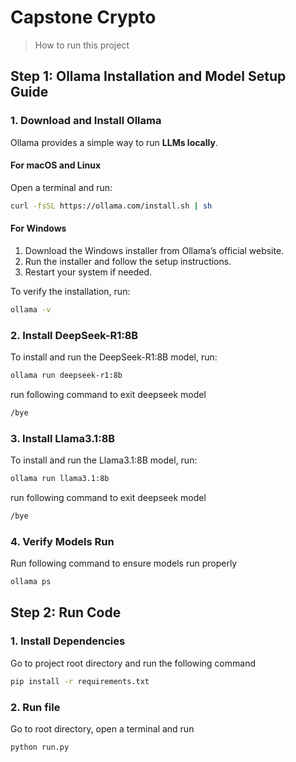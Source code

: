 # Capstone Crypto

> How to run this project

## Step 1: **Ollama Installation and Model Setup Guide**

### **1. Download and Install Ollama**
Ollama provides a simple way to run **LLMs locally**.

#### **For macOS and Linux**
Open a terminal and run:

```bash
curl -fsSL https://ollama.com/install.sh | sh
```
#### **For Windows**
1. Download the Windows installer from Ollama’s official website.
2. Run the installer and follow the setup instructions.
3. Restart your system if needed.

To verify the installation, run:
```bash
ollama -v
```

### **2. Install DeepSeek-R1:8B**
To install and run the DeepSeek-R1:8B model, run:
```bash
ollama run deepseek-r1:8b
```
run following command to exit deepseek model
```bash
/bye
```

### **3. Install Llama3.1:8B**
To install and run the Llama3.1:8B model, run:
```bash
ollama run llama3.1:8b
```
run following command to exit deepseek model
```bash
/bye
```

### **4. Verify Models Run**
Run following command to ensure models run properly
```bash
ollama ps
```

## Step 2: **Run Code**

### **1. Install Dependencies**
Go to project root directory and run the following command
```bash
pip install -r requirements.txt
```

### **2. Run file**
Go to root directory, open a terminal and run
```bash
python run.py
```

